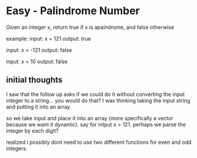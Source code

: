 # Easy - Palindrome Number
Given an integer x, return true if x is apaindrome, and false otherwise

example:
input: x = 121
output: true

input: x = -121
output: false

input: x = 10
output: false

## initial thoughts
I saw that the follow up asks if we could do it without converting the input integer to a string... you would do that? I was thinking taking the input string and putting it into an array.

so we take input and place it into an array (more specifically a vector because we want it dynamic). say for intput x = 121. perhaps we parse the integer by each digit?

realized i possibly dont need to use two different functions for even and odd integers.